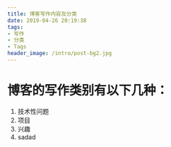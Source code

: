 ```yaml
---
title: 博客写作内容及分类
date: 2019-04-26 20:19:38
tags:
- 写作
- 分类
- Tags
header_image: /intro/post-bg2.jpg
---
```


# 博客的写作类别有以下几种：

  1. 技术性问题
  2. 项目
  3. 兴趣
  4. sadad
